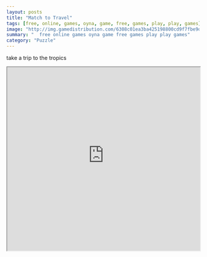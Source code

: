 ```yaml
---
layout: posts
title: "Match to Travel"
tags: [free, online, games, oyna, game, free, games, play, play, games]
image: "http://img.gamedistribution.com/6308c01ea3ba425198800cd9f7fbe9d9.jpg"
summary: "  free online games oyna game free games play play games"
category: "Puzzle"
---
```


take a trip to the tropics

<iframe width="100%" height="480px;" src="http://flash.gamedistribution.com?game=6308c01ea3ba425198800cd9f7fbe9d9"></iframe>